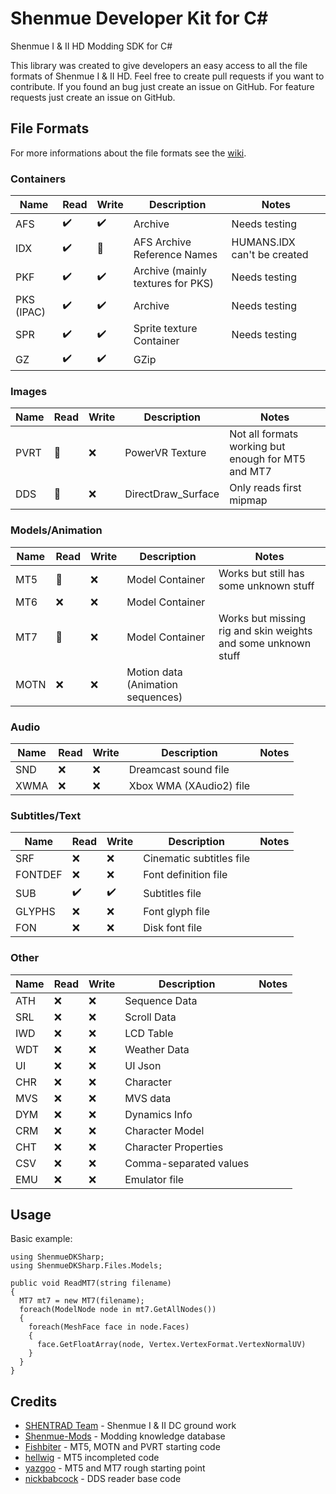 # Shenmue Developer Kit for C#
Shenmue I & II HD Modding SDK for C#

This library was created to give developers an easy access to all the file formats of Shenmue I & II HD.
Feel free to create pull requests if you want to contribute.
If you found an bug just create an issue on GitHub.
For feature requests just create an issue on GitHub.


## File Formats
For more informations about the file formats see the [wiki](https://github.com/philyeahz/ShenmueDKSharp/wiki).

### Containers

| Name| Read | Write | Description | Notes |
| ------------- | ------------- | ------------- | ------------- | ------------- |
| AFS | :heavy_check_mark: | :heavy_check_mark: | Archive | Needs testing |
| IDX | :heavy_check_mark: | :large_orange_diamond: | AFS Archive Reference Names | HUMANS.IDX can't be created |
| PKF | :heavy_check_mark: | :heavy_check_mark: | Archive (mainly textures for PKS) | Needs testing |
| PKS (IPAC) | :heavy_check_mark: | :heavy_check_mark: | Archive | Needs testing |
| SPR | :heavy_check_mark: | :heavy_check_mark: | Sprite texture Container | Needs testing |
| GZ | :heavy_check_mark: | :heavy_check_mark: | GZip | |

### Images

| Name| Read | Write | Description | Notes |
| ------------- | ------------- | ------------- | ------------- | ------------- |
| PVRT | :large_orange_diamond: | :x: | PowerVR Texture | Not all formats working but enough for MT5 and MT7 |
| DDS | :large_orange_diamond: | :x: | DirectDraw_Surface | Only reads first mipmap |

### Models/Animation

| Name| Read | Write | Description | Notes |
| ------------- | ------------- | ------------- | ------------- | ------------- |
| MT5 | :large_orange_diamond: | :x: | Model Container | Works but still has some unknown stuff |
| MT6 | :x: | :x: | Model Container | |
| MT7 | :large_orange_diamond: | :x: | Model Container | Works but missing rig and skin weights and some unknown stuff |
| MOTN | :x: | :x: | Motion data (Animation sequences) | |

### Audio

| Name| Read | Write | Description | Notes |
| ------------- | ------------- | ------------- | ------------- | ------------- |
| SND | :x: | :x: | Dreamcast sound file | |
| XWMA | :x: | :x: | Xbox WMA (XAudio2) file | |

### Subtitles/Text

| Name| Read | Write | Description | Notes |
| ------------- | ------------- | ------------- | ------------- | ------------- |
| SRF | :x: | :x: | Cinematic subtitles file | |
| FONTDEF | :x: | :x: | Font definition file | |
| SUB | :heavy_check_mark: | :heavy_check_mark: | Subtitles file | |
| GLYPHS | :x: | :x: | Font glyph file | |
| FON | :x: | :x: | Disk font file | |

### Other

| Name| Read | Write | Description | Notes |
| ------------- | ------------- | ------------- | ------------- | ------------- |
| ATH | :x: | :x: | Sequence Data | |
| SRL | :x: | :x: | Scroll Data | |
| IWD | :x: | :x: | LCD Table | |
| WDT | :x: | :x: | Weather Data | |
| UI | :x: | :x: | UI Json | |
| CHR | :x: | :x: | Character | |
| MVS | :x: | :x: | MVS data | |
| DYM | :x: | :x: | Dynamics Info | |
| CRM | :x: | :x: | Character Model | |
| CHT | :x: | :x: | Character Properties | |
| CSV | :x: | :x: | Comma-separated values | |
| EMU | :x: | :x: | Emulator file | |


## Usage
Basic example:
```c-sharp
using ShenmueDKSharp;
using ShenmueDKSharp.Files.Models;
	 
public void ReadMT7(string filename)
{
  MT7 mt7 = new MT7(filename);
  foreach(ModelNode node in mt7.GetAllNodes())
  {
    foreach(MeshFace face in node.Faces)
    {
      face.GetFloatArray(node, Vertex.VertexFormat.VertexNormalUV)
    }
  }
}
```

## Credits

- [SHENTRAD Team](http://shenmuesubs.sourceforge.net/) - Shenmue I & II DC ground work
- [Shenmue-Mods](https://github.com/Shenmue-Mods/Shenmue-Mods) - Modding knowledge database
- [Fishbiter](https://github.com/Fishbiter/Shenmunity_plugin) - MT5, MOTN and PVRT starting code
- [hellwig](https://github.com/hellwig/shencon) - MT5 incompleted code
- [yazgoo](https://github.com/yazgoo/mt5_extraction_tools) - MT5 and MT7 rough starting point
- [nickbabcock](https://github.com/nickbabcock/Pfim) - DDS reader base code
